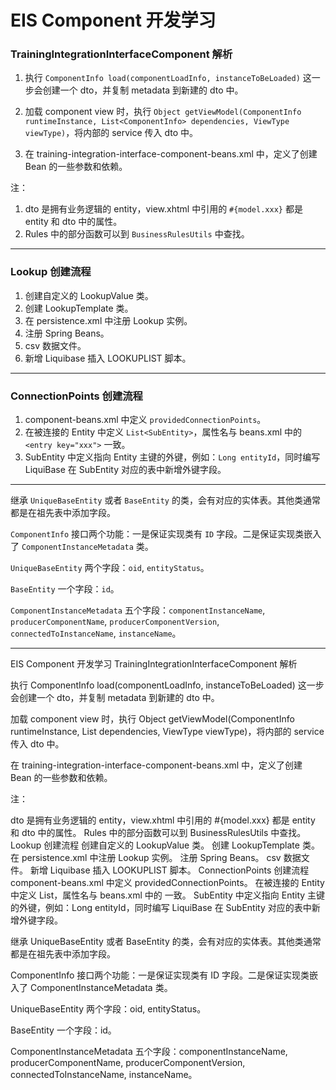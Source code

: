 # EIS Component 开发学习

### TrainingIntegrationInterfaceComponent 解析

1. 执行 `ComponentInfo load(componentLoadInfo, instanceToBeLoaded)` 这一步会创建一个 dto，并复制 metadata 到新建的 dto 中。

2. 加载 component view 时，执行 `Object getViewModel(ComponentInfo runtimeInstance, List<ComponentInfo> dependencies, ViewType viewType)`，将内部的 service 传入 dto 中。

3. 在 training-integration-interface-component-beans.xml 中，定义了创建 Bean 的一些参数和依赖。

注： 

1. dto 是拥有业务逻辑的 entity，view.xhtml 中引用的 `#{model.xxx}` 都是 entity 和 dto 中的属性。
2. Rules 中的部分函数可以到 `BusinessRulesUtils` 中查找。

----------

### Lookup 创建流程

1. 创建自定义的 LookupValue 类。
2. 创建 LookupTemplate 类。
3. 在 persistence.xml 中注册 Lookup 实例。
4. 注册 Spring Beans。
5. csv 数据文件。
6. 新增 Liquibase 插入 LOOKUPLIST 脚本。

----------

### ConnectionPoints 创建流程

1. component-beans.xml 中定义 `providedConnectionPoints`。
2. 在被连接的 Entity 中定义 `List<SubEntity>`，属性名与 beans.xml 中的 `<entry key="xxx">` 一致。
3. SubEntity 中定义指向 Entity 主键的外键，例如：`Long entityId`，同时编写 LiquiBase 在 SubEntity 对应的表中新增外键字段。

----------

继承 `UniqueBaseEntity` 或者 `BaseEntity` 的类，会有对应的实体表。其他类通常都是在祖先表中添加字段。

`ComponentInfo` 接口两个功能：一是保证实现类有 `ID` 字段。二是保证实现类嵌入了 `ComponentInstanceMetadata` 类。

`UniqueBaseEntity` 两个字段：`oid`, `entityStatus`。

`BaseEntity` 一个字段：`id`。

`ComponentInstanceMetadata` 五个字段：`componentInstanceName`, `producerComponentName`, `producerComponentVersion`, `connectedToInstanceName`, `instanceName`。

----------
<article summary separator>EIS Component 开发学习
TrainingIntegrationInterfaceComponent 解析

执行 ComponentInfo load(componentLoadInfo, instanceToBeLoaded) 这一步会创建一个 dto，并复制 metadata 到新建的 dto 中。

加载 component view 时，执行 Object getViewModel(ComponentInfo runtimeInstance, List<ComponentInfo> dependencies, ViewType viewType)，将内部的 service 传入 dto 中。

在 training-integration-interface-component-beans.xml 中，定义了创建 Bean 的一些参数和依赖。

注：

dto 是拥有业务逻辑的 entity，view.xhtml 中引用的 #{model.xxx} 都是 entity 和 dto 中的属性。
Rules 中的部分函数可以到 BusinessRulesUtils 中查找。
Lookup 创建流程
创建自定义的 LookupValue 类。
创建 LookupTemplate 类。
在 persistence.xml 中注册 Lookup 实例。
注册 Spring Beans。
csv 数据文件。
新增 Liquibase 插入 LOOKUPLIST 脚本。
ConnectionPoints 创建流程
component-beans.xml 中定义 providedConnectionPoints。
在被连接的 Entity 中定义 List<SubEntity>，属性名与 beans.xml 中的 <entry key="xxx"> 一致。
SubEntity 中定义指向 Entity 主键的外键，例如：Long entityId，同时编写 LiquiBase 在 SubEntity 对应的表中新增外键字段。

继承 UniqueBaseEntity 或者 BaseEntity 的类，会有对应的实体表。其他类通常都是在祖先表中添加字段。

ComponentInfo 接口两个功能：一是保证实现类有 ID 字段。二是保证实现类嵌入了 ComponentInstanceMetadata 类。

UniqueBaseEntity 两个字段：oid, entityStatus。

BaseEntity 一个字段：id。

ComponentInstanceMetadata 五个字段：componentInstanceName, producerComponentName, producerComponentVersion, connectedToInstanceName, instanceName。